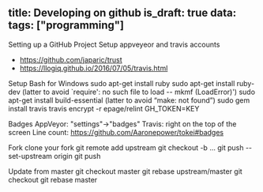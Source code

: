 title: Developing on github
is_draft: true
data:
    tags: ["programming"]
---
Setting up a GitHub Project
Setup appveyeor and travis accounts
- https://github.com/japaric/trust
- https://llogiq.github.io/2016/07/05/travis.html

Setup Bash for Windows
sudo apt-get install ruby
sudo apt-get install ruby-dev (latter to avoid `require': no such file to load -- mkmf (LoadError)')
sudo apt-get install build-essential (latter to avoid “make: not found”)
sudo gem install travis
travis encrypt -r epage/relint GH_TOKEN=KEY

Badges
AppVeyor: "settings"->"badges"
Travis: right on the top of the screen
Line count: https://github.com/Aaronepower/tokei#badges


Fork
clone your fork
git remote add upstream <project you forked>
git checkout -b <name>
...
git push --set-upstream origin <name>
git push

Update from master
git checkout master
git rebase upstream/master
git checkout <name>
git rebase master
